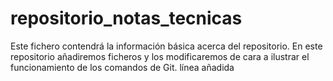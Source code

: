 # repositorio_notas_tecnicas
Este fichero contendrá la información básica acerca del repositorio.
En este repositorio añadiremos ficheros y los modificaremos de cara a ilustrar el funcionamiento de los comandos de Git.
línea añadida
